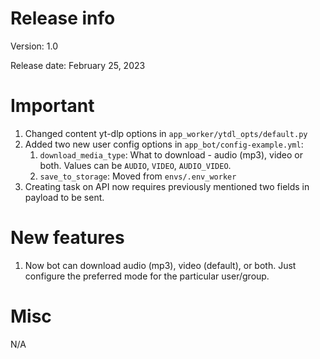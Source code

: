 # Release info

Version: 1.0

Release date: February 25, 2023

# Important

1. Changed content yt-dlp options in `app_worker/ytdl_opts/default.py`
2. Added two new user config options in `app_bot/config-example.yml`:
    1. `download_media_type`: What to download - audio (mp3), video or both. Values can
       be `AUDIO`, `VIDEO`, `AUDIO_VIDEO`.
    2. `save_to_storage`: Moved from `envs/.env_worker`
3. Creating task on API now requires previously mentioned two fields in payload to be
   sent.

# New features

1. Now bot can download audio (mp3), video (default), or both. Just configure the
   preferred mode for the particular user/group.

# Misc

N/A
